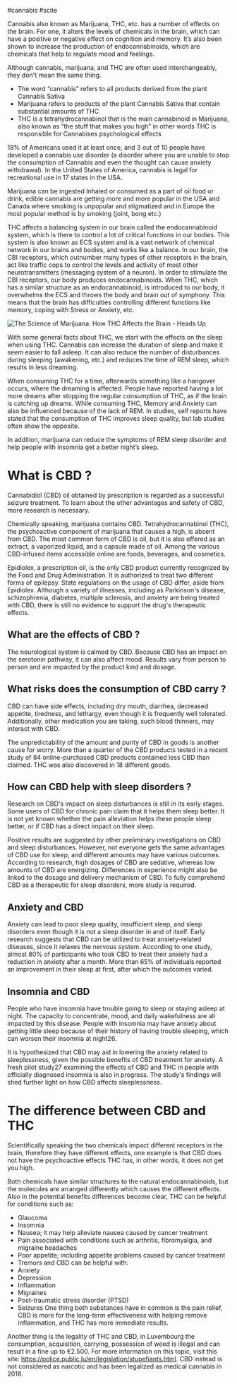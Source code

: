 #cannabis 
#scite


Cannabis also known as Marijuana, THC, etc. has a number of effects on the brain. For one, it alters the levels of chemicals in the brain, which can have a positive or negative effect on cognition and memory. It’s also been shown to increase the production of endocannabinoids, which are chemicals that help to regulate mood and feelings.

Although cannabis, marijuana, and THC are often used interchangeably, they don't mean the same thing. 
- The word “cannabis” refers to all products derived from the plant Cannabis Sativa
- Marijuana refers to products of the plant Cannabis Sativa that contain substantial amounts of THC
- THC is a tetrahydrocannabinol that is the main cannabinoid in Marijuana, also known as “the stuff that makes you high” in other words THC is responsible for Cannabises psychological effects

18% of Americans used it at least once, and 3 out of 10 people have developed a cannabis use disorder (a disorder where you are unable to stop the consumption of Cannabis and even the thought can cause anxiety withdrawal). In the United States of America, cannabis is legal for recreational use in 17 states in the USA. 

Marijuana can be ingested Inhaled or consumed as a part of oil food or drink, edible cannabis are getting more and more popular in the USA and Canada where smoking is unpopular and stigmatized and in Europe the most popular method is by smoking (joint, bong etc.)

THC affects a balancing system in our brain called the endocannabinoid system, which is there to control a lot of critical functions in our bodies. This system is also known as ECS system and is a vast network of chemical network in our brains and bodies, and works like a balance. In our brain, the CBI receptors, which outnumber many types of other receptors in the brain, act like traffic cops to control the levels and activity of most other neurotransmitters (messaging system of a neuron). In order to stimulate the CBI receptors, our body produces endocannabinoids. 
When THC, which has a similar structure as an endocannabinoid, is introduced to our body, it overwhelms the ECS and throws the body and brain out of symphony. This means that the brain has difficulties controlling different functions like memory, coping with Stress or Anxiety, etc.

![The Science of Marijuana: How THC Affects the Brain - Heads Up](https://headsup.scholastic.com/app/uploads/sites/default/files/block/images/NIDA10-INS2_THC-Brain-v1%20(1).jpg)


With some general facts about THC, we start with the effects on the sleep when using THC.
Cannabis can increase the duration of sleep and make it seem easier to fall asleep. It can also reduce the number of disturbances during sleeping (awakening, etc.) and reduces the time of REM sleep, which results in less dreaming. 

When consuming THC for a time, afterwards something like a hangover occurs, where the dreaming is affected. People have reported having a lot more dreams after stopping the regular consumption of THC, as if the brain is catching up dreams.
While consuming THC, Memory and Anxiety can also be influenced because of the lack of REM.
In studies, self reports have stated that the consumption of THC improves sleep quality, but lab studies often show the opposite. 

In addition, marijuana can reduce the symptoms of REM sleep disorder and help people with insomnia get a better night’s sleep.


# What is CBD ?

Cannabidiol (CBD) oil obtained by prescription is regarded as a successful seizure treatment. To learn about the other advantages and safety of CBD, more research is necessary. 

Chemically speaking, marijuana contains CBD. Tetrahydrocannabinol (THC), the psychoactive component of marijuana that causes a high, is absent from CBD. The most common form of CBD is oil, but it is also offered as an extract, a vaporized liquid, and a capsule made of oil. Among the various CBD-infused items accessible online are foods, beverages, and cosmetics.

Epidiolex, a prescription oil, is the only CBD product currently recognized by the Food and Drug Administration. It is authorized to treat two different forms of epilepsy. State regulations on the usage of CBD differ, aside from Epidiolex. Although a variety of illnesses, including as Parkinson's disease, schizophrenia, diabetes, multiple sclerosis, and anxiety are being treated with CBD, there is still no evidence to support the drug's therapeutic effects.

## What are the effects of CBD ?

The neurological system is calmed by CBD. Because CBD has an impact on the serotonin pathway, it can also affect mood. Results vary from person to person and are impacted by the product kind and dosage.

## What risks does the consumption of CBD carry ?

CBD can have side effects, including dry mouth, diarrhea, decreased appetite, tiredness, and lethargy, even though it is frequently well tolerated. Additionally, other medication you are taking, such blood thinners, may interact with CBD. 

The unpredictability of the amount and purity of CBD in goods is another cause for worry. More than a quarter of the CBD products tested in a recent study of 84 online-purchased CBD products contained less CBD than claimed. THC was also discovered in 18 different goods.

## How can CBD help with sleep disorders ?

Research on CBD's impact on sleep disturbances is still in its early stages. Some users of CBD for chronic pain claim that it helps them sleep better. It is not yet known whether the pain alleviation helps these people sleep better, or if CBD has a direct impact on their sleep. 

Positive results are suggested by other preliminary investigations on CBD and sleep disturbances. However, not everyone gets the same advantages of CBD use for sleep, and different amounts may have various outcomes. According to research, high dosages of CBD are sedative, whereas low amounts of CBD are energizing. Differences in experience might also be linked to the dosage and delivery mechanism of CBD. To fully comprehend CBD as a therapeutic for sleep disorders, more study is required.

## Anxiety and CBD

Anxiety can lead to poor sleep quality, insufficient sleep, and sleep disorders even though it is not a sleep disorder in and of itself. Early research suggests that CBD can be utilized to treat anxiety-related diseases, since it relaxes the nervous system. According to one study, almost 80% of participants who took CBD to treat their anxiety had a reduction in anxiety after a month. More than 65% of individuals reported an improvement in their sleep at first, after which the outcomes varied.

## Insomnia and CBD

People who have insomnia have trouble going to sleep or staying asleep at night. The capacity to concentrate, mood, and daily wakefulness are all impacted by this disease. People with insomnia may have anxiety about getting little sleep because of their history of having trouble sleeping, which can worsen their insomnia at night26. 

It is hypothesized that CBD may aid in lowering the anxiety related to sleeplessness, given the possible benefits of CBD treatment for anxiety. A fresh pilot study27 examining the effects of CBD and THC in people with officially diagnosed insomnia is also in progress. The study's findings will shed further light on how CBD affects sleeplessness.

# The difference between CBD and THC

Scientifically speaking the two chemicals impact different receptors in the brain, therefore they have different effects, one example is that CBD does not have the psychoactive effects THC has, in other words, it does not get you high.

Both chemicals have similar structures to the natural endocannabinoids, but the molecules are arranged differently which causes the different effects.
Also in the potential benefits differences become clear, THC can be helpful for conditions such as:
- Glaucoma
- Insomnia
- Nausea; it may help alleviate nausea caused by cancer treatment
- Pain associated with conditions such as arthritis, fibromyalgia, and migraine headaches
- Poor appetite; including appetite problems caused by cancer treatment
- Tremors
and CBD can be helpful with:
- Anxiety
- Depression
- Inflammation
- Migraines
- Post-traumatic stress disorder (PTSD)
- Seizures
One thing both substances have in common is the pain relief, CBD is more for the long-term effectiveness with helping remove inflammation, and THC has more immediate results.

Another thing is the legality of THC and CBD, in Luxembourg the consumption, acquisition, carrying, possession of weed is illegal and can result in a fine up to €2.500. For more information on this topic, visit this site: https://police.public.lu/en/legislation/stupefiants.html. CBD instead is not considered as narcotic and has been legalized as medical cannabis in 2018.
